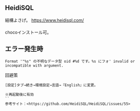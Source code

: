 ## HeidiSQL
結構よさげ。
<https://www.heidisql.com/>  
　  
chocoインストール可。

## エラー発生時
```
Format '"%s" の不明なデータ型 oid #%d です。%s にフォ' invalid or incompatible with argument.
```
回避策
```
[設定]タブ→続き→環境設定→言語→『English』に変更。

※再起動後に有効
``
参考サイト：<https://github.com/HeidiSQL/HeidiSQL/issues/55>


